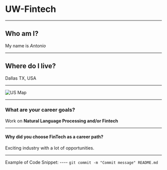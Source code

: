 # UW-Fintech
----
## Who am I? 
My name is *Antonio*

----

## Where do I live?
Dallas TX, USA

----

![US Map](https://external-content.duckduckgo.com/iu/?u=https%3A%2F%2Ftse1.mm.bing.net%2Fth%3Fid%3DOIP.I1wRM09P8GowryJFG2hDXQHaEo%26pid%3DApi&f=1)

----
### What are your career goals? 
Work on **Natural Language Processing and/or Fintech**

----
#### Why did you choose FinTech as a career path? 
Exciting industry with a lot of opportunities. 

----

Example of Code Snippet: ----
`git commit -m "Commit message" README.md`
